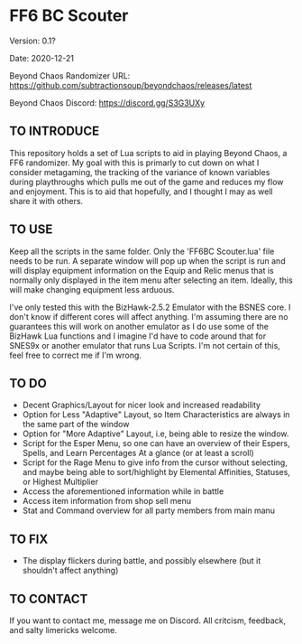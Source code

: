# FF6 BC Scouter

Version:    0.1?

Date:       2020-12-21

Beyond Chaos Randomizer URL:    https://github.com/subtractionsoup/beyondchaos/releases/latest

Beyond Chaos Discord:           https://discord.gg/S3G3UXy

TO INTRODUCE
-------------
This repository holds a set of Lua scripts to aid in playing Beyond Chaos, a FF6 randomizer. My goal with this is primarly to
cut down on what I consider metagaming, the tracking of the variance of known variables during playthroughs which pulls me out
of the game and reduces my flow and enjoyment. This is to aid that hopefully, and I thought I may as well share it with others.

TO USE
-----------------------------------------
Keep all the scripts in the same folder. Only the 'FF6BC Scouter.lua' file needs to be run. A separate window will pop up when
the script is run and will display equipment information on the Equip and Relic menus that is normally only displayed in the
item menu after selecting an item. Ideally, this will make changing equipment less arduous.

I've only tested this with the BizHawk-2.5.2 Emulator with the BSNES core. I don't know if different cores will affect
anything. I'm assuming there are no guarantees this will work on another emulator as I do use some of the BizHawk Lua functions
and I imagine I'd have to code around that for SNES9x or another emulator that runs Lua Scripts. I'm not certain of this, feel
free to correct me if I'm wrong.

TO DO
-------------------------------------------
- Decent Graphics/Layout for nicer look and increased readability
- Option for Less "Adaptive" Layout, so Item Characteristics are always in the same part of the window
- Option for "More Adaptive" Layout, i.e, being able to resize the window.
- Script for the Esper Menu, so one can have an overview of their Espers, Spells, and Learn Percentages At a glance (or at
    least a scroll)
- Script for the Rage Menu to give info from the cursor without selecting, and maybe being able to sort/highlight by Elemental
    Affinities, Statuses, or Highest Multiplier
- Access the aforementioned information while in battle
- Access item information from shop sell menu
- Stat and Command overview for all party members from main manu

TO FIX
------------------------------------------
- The display flickers during battle, and possibly elsewhere (but it shouldn't affect anything)

TO CONTACT
------------------------------------------
If you want to contact me, message me on Discord. All critcism, feedback, and salty limericks welcome.
